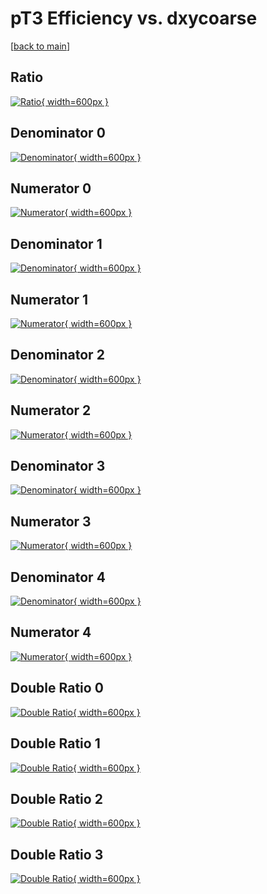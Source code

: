 # pT3 Efficiency vs. dxycoarse

[[back to main](./)]



## Ratio

[![Ratio](../mtv/var/pT3_vtr_11_-1_eff_dxycoarse.png){ width=600px }](../mtv/var/pT3_vtr_11_-1_eff_dxycoarse.pdf)

## Denominator 0

[![Denominator](../mtv/den/pT3_vtr_11_-1_eff_dxycoarse_den0.png){ width=600px }](../mtv/den/pT3_vtr_11_-1_eff_dxycoarse_den0.pdf)

## Numerator 0

[![Numerator](../mtv/num/pT3_vtr_11_-1_eff_dxycoarse_num0.png){ width=600px }](../mtv/num/pT3_vtr_11_-1_eff_dxycoarse_num0.pdf)

## Denominator 1

[![Denominator](../mtv/den/pT3_vtr_11_-1_eff_dxycoarse_den1.png){ width=600px }](../mtv/den/pT3_vtr_11_-1_eff_dxycoarse_den1.pdf)

## Numerator 1

[![Numerator](../mtv/num/pT3_vtr_11_-1_eff_dxycoarse_num1.png){ width=600px }](../mtv/num/pT3_vtr_11_-1_eff_dxycoarse_num1.pdf)

## Denominator 2

[![Denominator](../mtv/den/pT3_vtr_11_-1_eff_dxycoarse_den2.png){ width=600px }](../mtv/den/pT3_vtr_11_-1_eff_dxycoarse_den2.pdf)

## Numerator 2

[![Numerator](../mtv/num/pT3_vtr_11_-1_eff_dxycoarse_num2.png){ width=600px }](../mtv/num/pT3_vtr_11_-1_eff_dxycoarse_num2.pdf)

## Denominator 3

[![Denominator](../mtv/den/pT3_vtr_11_-1_eff_dxycoarse_den3.png){ width=600px }](../mtv/den/pT3_vtr_11_-1_eff_dxycoarse_den3.pdf)

## Numerator 3

[![Numerator](../mtv/num/pT3_vtr_11_-1_eff_dxycoarse_num3.png){ width=600px }](../mtv/num/pT3_vtr_11_-1_eff_dxycoarse_num3.pdf)

## Denominator 4

[![Denominator](../mtv/den/pT3_vtr_11_-1_eff_dxycoarse_den4.png){ width=600px }](../mtv/den/pT3_vtr_11_-1_eff_dxycoarse_den4.pdf)

## Numerator 4

[![Numerator](../mtv/num/pT3_vtr_11_-1_eff_dxycoarse_num4.png){ width=600px }](../mtv/num/pT3_vtr_11_-1_eff_dxycoarse_num4.pdf)

## Double Ratio 0

[![Double Ratio](../mtv/ratio/pT3_vtr_11_-1_eff_dxycoarse_ratio0.png){ width=600px }](../mtv/ratio/pT3_vtr_11_-1_eff_dxycoarse_ratio0.pdf)

## Double Ratio 1

[![Double Ratio](../mtv/ratio/pT3_vtr_11_-1_eff_dxycoarse_ratio1.png){ width=600px }](../mtv/ratio/pT3_vtr_11_-1_eff_dxycoarse_ratio1.pdf)

## Double Ratio 2

[![Double Ratio](../mtv/ratio/pT3_vtr_11_-1_eff_dxycoarse_ratio2.png){ width=600px }](../mtv/ratio/pT3_vtr_11_-1_eff_dxycoarse_ratio2.pdf)

## Double Ratio 3

[![Double Ratio](../mtv/ratio/pT3_vtr_11_-1_eff_dxycoarse_ratio3.png){ width=600px }](../mtv/ratio/pT3_vtr_11_-1_eff_dxycoarse_ratio3.pdf)

